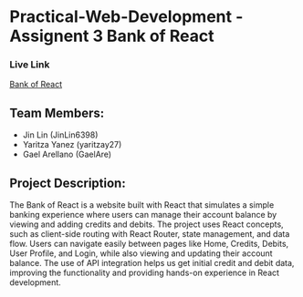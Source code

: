# Practical-Web-Development - Assignent 3 Bank of React

### Live Link 
[Bank of React](https://jinlin6398.github.io/Assignment-3-Bank-of-React/)

## Team Members:
- Jin Lin (JinLin6398)
- Yaritza Yanez (yaritzay27)
- Gael Arellano (GaelAre)

## Project Description: 
The Bank of React is a website built with React that simulates a simple banking experience where users can manage their account balance by viewing and adding credits and debits. The project uses React concepts, such as client-side routing with React Router, state management, and data flow. Users can navigate easily between pages like Home, Credits, Debits, User Profile, and Login, while also viewing and updating their account balance. The use of API integration helps us get initial credit and debit data, improving the functionality and providing hands-on experience in React development.
